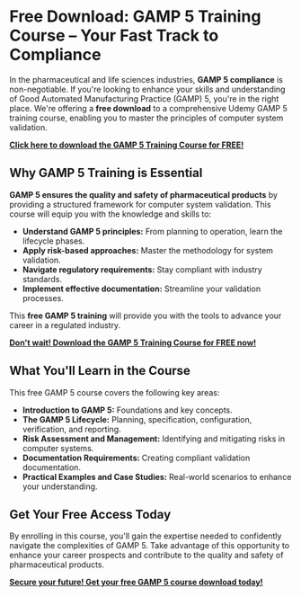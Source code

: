 # Free Download: GAMP 5 Training Course – Your Fast Track to Compliance

In the pharmaceutical and life sciences industries, **GAMP 5 compliance** is non-negotiable. If you're looking to enhance your skills and understanding of Good Automated Manufacturing Practice (GAMP) 5, you're in the right place. We're offering a **free download** to a comprehensive Udemy GAMP 5 training course, enabling you to master the principles of computer system validation.

[**Click here to download the GAMP 5 Training Course for FREE!**](https://udemywork.com/gamp-5-training-course)

## Why GAMP 5 Training is Essential

**GAMP 5 ensures the quality and safety of pharmaceutical products** by providing a structured framework for computer system validation. This course will equip you with the knowledge and skills to:

*   **Understand GAMP 5 principles:** From planning to operation, learn the lifecycle phases.
*   **Apply risk-based approaches:** Master the methodology for system validation.
*   **Navigate regulatory requirements:** Stay compliant with industry standards.
*   **Implement effective documentation:** Streamline your validation processes.

This **free GAMP 5 training** will provide you with the tools to advance your career in a regulated industry.

[**Don't wait! Download the GAMP 5 Training Course for FREE now!**](https://udemywork.com/gamp-5-training-course)

## What You'll Learn in the Course

This free GAMP 5 course covers the following key areas:

*   **Introduction to GAMP 5:** Foundations and key concepts.
*   **The GAMP 5 Lifecycle:** Planning, specification, configuration, verification, and reporting.
*   **Risk Assessment and Management:** Identifying and mitigating risks in computer systems.
*   **Documentation Requirements:** Creating compliant validation documentation.
*   **Practical Examples and Case Studies:** Real-world scenarios to enhance your understanding.

## Get Your Free Access Today

By enrolling in this course, you'll gain the expertise needed to confidently navigate the complexities of GAMP 5. Take advantage of this opportunity to enhance your career prospects and contribute to the quality and safety of pharmaceutical products.

**[Secure your future! Get your free GAMP 5 course download today!](https://udemywork.com/gamp-5-training-course)**
